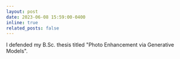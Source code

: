 ```yaml
---
layout: post
date: 2023-06-08 15:59:00-0400
inline: true
related_posts: false
---
```


I defended my B.Sc. thesis titled "Photo Enhancement via Generative Models".